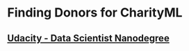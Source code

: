 # Finding Donors for CharityML
## [Udacity - Data Scientist Nanodegree](https://www.udacity.com/course/data-scientist-nanodegree--nd025)